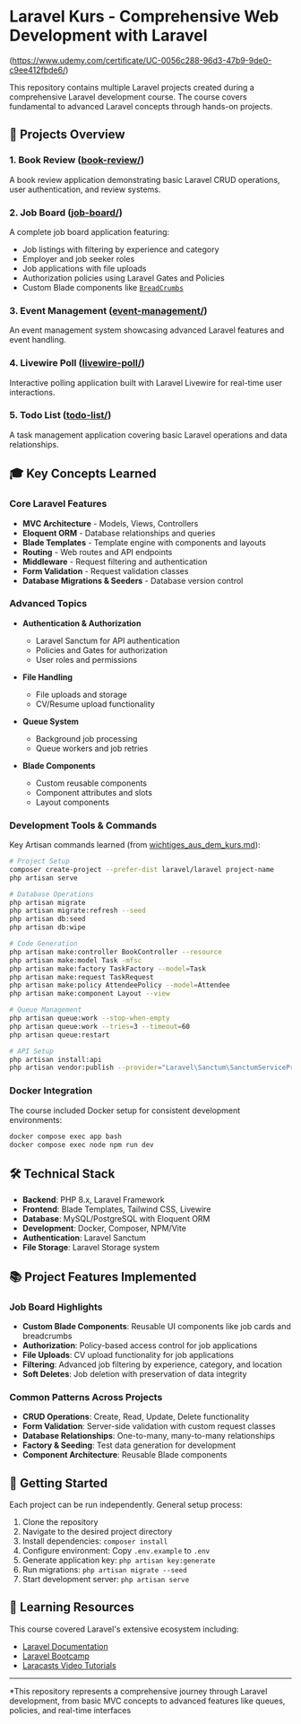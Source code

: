 # Laravel Kurs - Comprehensive Web Development with Laravel

(https://www.udemy.com/certificate/UC-0056c288-96d3-47b9-9de0-c9ee412fbde6/)

This repository contains multiple Laravel projects created during a comprehensive Laravel development course. The course covers fundamental to advanced Laravel concepts through hands-on projects.

## 📁 Projects Overview

### 1. **Book Review** ([book-review/](book-review/))
A book review application demonstrating basic Laravel CRUD operations, user authentication, and review systems.

### 2. **Job Board** ([job-board/](job-board/))
A complete job board application featuring:
- Job listings with filtering by experience and category
- Employer and job seeker roles
- Job applications with file uploads
- Authorization policies using Laravel Gates and Policies
- Custom Blade components like [`BreadCrumbs`](job-board/app/View/Components/BreadCrumbs.php)

### 3. **Event Management** ([event-management/](event-management/))
An event management system showcasing advanced Laravel features and event handling.

### 4. **Livewire Poll** ([livewire-poll/](livewire-poll/))
Interactive polling application built with Laravel Livewire for real-time user interactions.

### 5. **Todo List** ([todo-list/](todo-list/))
A task management application covering basic Laravel operations and data relationships.

## 🎓 Key Concepts Learned

### Core Laravel Features
- **MVC Architecture** - Models, Views, Controllers
- **Eloquent ORM** - Database relationships and queries
- **Blade Templates** - Template engine with components and layouts
- **Routing** - Web routes and API endpoints
- **Middleware** - Request filtering and authentication
- **Form Validation** - Request validation classes
- **Database Migrations & Seeders** - Database version control

### Advanced Topics
- **Authentication & Authorization**
  - Laravel Sanctum for API authentication
  - Policies and Gates for authorization
  - User roles and permissions

- **File Handling**
  - File uploads and storage
  - CV/Resume upload functionality

- **Queue System**
  - Background job processing
  - Queue workers and job retries

- **Blade Components**
  - Custom reusable components
  - Component attributes and slots
  - Layout components

### Development Tools & Commands

Key Artisan commands learned (from [wichtiges_aus_dem_kurs.md](wichtiges_aus_dem_kurs.md)):

```bash
# Project Setup
composer create-project --prefer-dist laravel/laravel project-name
php artisan serve

# Database Operations
php artisan migrate
php artisan migrate:refresh --seed
php artisan db:seed
php artisan db:wipe

# Code Generation
php artisan make:controller BookController --resource
php artisan make:model Task -mfsc
php artisan make:factory TaskFactory --model=Task
php artisan make:request TaskRequest
php artisan make:policy AttendeePolicy --model=Attendee
php artisan make:component Layout --view

# Queue Management
php artisan queue:work --stop-when-empty
php artisan queue:work --tries=3 --timeout=60
php artisan queue:restart

# API Setup
php artisan install:api
php artisan vendor:publish --provider="Laravel\Sanctum\SanctumServiceProvider"
```

### Docker Integration
The course included Docker setup for consistent development environments:
```bash
docker compose exec app bash
docker compose exec node npm run dev
```

## 🛠 Technical Stack

- **Backend**: PHP 8.x, Laravel Framework
- **Frontend**: Blade Templates, Tailwind CSS, Livewire
- **Database**: MySQL/PostgreSQL with Eloquent ORM
- **Development**: Docker, Composer, NPM/Vite
- **Authentication**: Laravel Sanctum
- **File Storage**: Laravel Storage system

## 📚 Project Features Implemented

### Job Board Highlights
- **Custom Blade Components**: Reusable UI components like job cards and breadcrumbs
- **Authorization**: Policy-based access control for job applications
- **File Uploads**: CV upload functionality for job applications
- **Filtering**: Advanced job filtering by experience, category, and location
- **Soft Deletes**: Job deletion with preservation of data integrity

### Common Patterns Across Projects
- **CRUD Operations**: Create, Read, Update, Delete functionality
- **Form Validation**: Server-side validation with custom request classes
- **Database Relationships**: One-to-many, many-to-many relationships
- **Factory & Seeding**: Test data generation for development
- **Component Architecture**: Reusable Blade components

## 🚀 Getting Started

Each project can be run independently. General setup process:

1. Clone the repository
2. Navigate to the desired project directory
3. Install dependencies: `composer install`
4. Configure environment: Copy `.env.example` to `.env`
5. Generate application key: `php artisan key:generate`
6. Run migrations: `php artisan migrate --seed`
7. Start development server: `php artisan serve`

## 📖 Learning Resources

This course covered Laravel's extensive ecosystem including:
- [Laravel Documentation](https://laravel.com/docs)
- [Laravel Bootcamp](https://bootcamp.laravel.com)
- [Laracasts Video Tutorials](https://laracasts.com)

---

*This repository represents a comprehensive journey through Laravel development, from basic MVC concepts to advanced features like queues, policies, and real-time interfaces